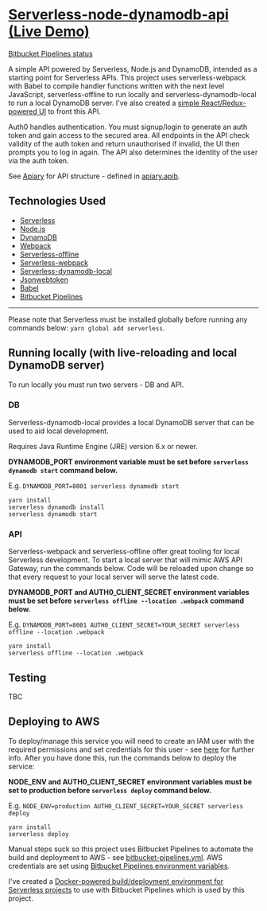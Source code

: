# [Serverless-node-dynamodb-api (Live Demo)](https://serverless-api.603.nu)

[Bitbucket Pipelines status](https://bitbucket.org/jch254/serverless-node-dynamodb-api/addon/pipelines/home)

A simple API powered by Serverless, Node.js and DynamoDB, intended as a starting point for Serverless APIs. This project uses serverless-webpack with Babel to compile handler functions written with the next level JavaScript, serverless-offline to run locally and serverless-dynamodb-local to run a local DynamoDB server. I've also created a [simple React/Redux-powered UI](https://github.com/jch254/serverless-node-dynamodb-ui) to front this API.

Auth0 handles authentication. You must signup/login to generate an auth token and gain access to the secured area. All endpoints in the API check validity of the auth token and return unauthorised if invalid, the UI then prompts you to log in again. The API also determines the identity of the user via the auth token.

See [Apiary](http://docs.serverlessnodeapi.apiary.io) for API structure - defined in [apiary.apib](../master/apiary.apib).

## Technologies Used

* [Serverless](https://github.com/serverless/serverless)
* [Node.js](https://github.com/nodejs/node)
* [DynamoDB](https://aws.amazon.com/dynamodb)
* [Webpack](https://github.com/webpack/webpack)
* [Serverless-offline](https://github.com/dherault/serverless-offline)
* [Serverless-webpack](https://github.com/elastic-coders/serverless-webpack)
* [Serverless-dynamodb-local](https://github.com/99xt/serverless-dynamodb-local)
* [Jsonwebtoken](https://github.com/auth0/node-jsonwebtoken)
* [Babel](https://github.com/babel/babel)
* [Bitbucket Pipelines](https://bitbucket.org/product/features/pipelines)

---

Please note that Serverless must be installed globally before running any commands below: `yarn global add serverless`.

## Running locally (with live-reloading and local DynamoDB server)

To run locally you must run two servers - DB and API.

### DB

Serverless-dynamodb-local provides a local DynamoDB server that can be used to aid local development.

Requires Java Runtime Engine (JRE) version 6.x or newer.

**DYNAMODB_PORT environment variable must be set before `serverless dynamodb start` command below.**

E.g. `DYNAMODB_PORT=8001 serverless dynamodb start`

```
yarn install
serverless dynamodb install
serverless dynamodb start
```

### API

Serverless-webpack and serverless-offline offer great tooling for local Serverless development. To start a local server that will mimic AWS API Gateway, run the commands below. Code will be reloaded upon change so that every request to your local server will serve the latest code.

**DYNAMODB_PORT and AUTH0_CLIENT_SECRET environment variables must be set before `serverless offline --location .webpack` command below.**

E.g. `DYNAMODB_PORT=8001 AUTH0_CLIENT_SECRET=YOUR_SECRET serverless offline --location .webpack`

```
yarn install
serverless offline --location .webpack
```

## Testing

TBC

## Deploying to AWS

To deploy/manage this service you will need to create an IAM user with the required permissions and set credentials for this user - see [here](https://github.com/serverless/serverless/blob/master/docs/providers/aws/guide/credentials.md) for further info. After you have done this, run the commands below to deploy the service:

**NODE_ENV and AUTH0_CLIENT_SECRET environment variables must be set to production before `serverless deploy` command below.**

E.g. `NODE_ENV=production AUTH0_CLIENT_SECRET=YOUR_SECRET serverless deploy`

```
yarn install
serverless deploy
```

Manual steps suck so this project uses Bitbucket Pipelines to automate the build and deployment to AWS - see [bitbucket-pipelines.yml](../master/bitbucket-pipelines.yml). AWS credentials are set using [Bitbucket Pipelines environment variables](https://confluence.atlassian.com/bitbucket/environment-variables-in-bitbucket-pipelines-794502608.html).

I've created a [Docker-powered build/deployment environment for Serverless projects](https://github.com/jch254/docker-node-serverless) to use with Bitbucket Pipelines which is used by this project.
